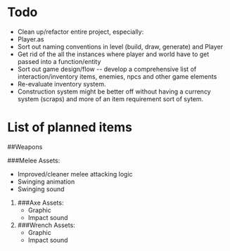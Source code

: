# Todo
<ul>
	<li>Clean up/refactor entire project, especially:
			<li>Player.as</li>
	</li>
	<li>Sort out naming conventions in level (build, draw, generate) and Player</li>
	<li>Get rid of the all the instances where player and world have to get passed into a function/entity</li>
	<li>Sort out game design/flow -- develop a comprehensive list of interaction/inventory items, enemies, npcs and other game elements</li>
	<li>Re-evaluate inventory system.</li>
	<li>Construction system might be better off without having a currency system (scraps) and more of an item requirement sort of sytem.</li>
</ul>

# List of planned items
##Weapons

###Melee
Assets:
<ul>
	<li>Improved/cleaner melee attacking logic</li>
	<li>Swinging animation</li>
	<li>Swinging sound</li>
</ul>
<ol>
	<li>
		###Axe
		Assets:
		<ul>
			<li>Graphic</li>
			<li>Impact sound</li>
		</ul>
	</li>
	<li>
		###Wrench
		Assets:
		<ul>
			<li>Graphic</li>
			<li>Impact sound</li>
		</ul>
	</li>
</ol>